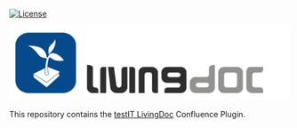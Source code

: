 [![License](https://img.shields.io/badge/License-GNU%20General%20Public%20License%203.0-brightgreen.svg)](http://www.gnu.org/licenses/gpl-3.0.txt)

![testIT LivingDoc](documentation/images/living_Doc_Icon_Text.png)

This repository contains the [testIT LivingDoc](https://github.com/testIT-LivingDoc/livingdoc-core) Confluence Plugin.